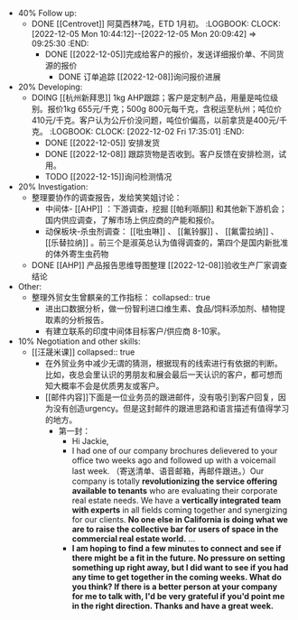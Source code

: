 - 40% Follow up:
	- DONE [[Centrovet]] 阿莫西林7吨，ETD 1月初。
	  :LOGBOOK:
	  CLOCK: [2022-12-05 Mon 10:44:12]--[2022-12-05 Mon 20:09:42] =>  09:25:30
	  :END:
		- DONE [[2022-12-05]]完成给客户的报价，发送详细报价单、不同货源的报价
			- DONE 订单追踪 [[2022-12-08]]询问报价进展
- 20% Developing:
	- DOING [[杭州新拜思]] 1kg AHP跟踪；客户是定制产品，用量是吨位级别。报价1kg 655元/千克；500g 800元每千克，含税运至杭州；吨位价410元/千克。客户认为公斤价没问题，吨位价偏高，以前拿货是400元/千克。
	  :LOGBOOK:
	  CLOCK: [2022-12-02 Fri 17:35:01]
	  :END:
		- DONE [[2022-12-05]] 安排发货
		- DONE [[2022-12-08]] 跟踪货物是否收到。客户反馈在安排检测，试用。
		- TODO [[2022-12-15]]询问检测情况
- 20% Investigation:
	- 整理要协作的调查报告，发给笑笑姐讨论：
		- 中间体- [[AHP]] ：下游调查，挖掘 [[帕利哌酮]] 和其他新下游机会；国内供应调查，了解市场上供应商的产能和报价。
		- 动保板块-杀虫剂调查： [[吡虫啉]] 、 [[氟铃脲]] 、 [[氟雷拉纳]] 、 [[乐替拉纳]] 。前三个是淑英总认为值得调查的，第四个是国内新批准的体外寄生虫药物
	- DONE [[AHP]] 产品报告思维导图整理 [[2022-12-08]]验收生产厂家调查结论
- Other:
	- 整理外贸女生曾麒亲的工作指标：
	  collapsed:: true
		- 进出口数据分析，做一份智利进口维生素、食品/饲料添加剂、植物提取素的分析报告。
		- 有建立联系的印度中间体目标客户/供应商 8-10家。
- 10% Negotiation and other skills:
	- [[汪晟米课]]
	  collapsed:: true
		- 在外贸业务中减少无谓的猜测，根据现有的线索进行有依据的判断。比如，夜总会里认识的男朋友和展会最后一天认识的客户，都可想而知大概率不会是优质男友或客户。
		- [[邮件内容]]下面是一位业务员的跟进邮件，没有吸引到客户回复，因为没有创造urgency。但是这封邮件的跟进思路和语言描述有值得学习的地方。
			- 第一封：
				- Hi Jackie,
				- I had one of our company brochures delievered to your office two weeks ago and followed up with a voicemail last week. （寄送清单、语音邮箱，再邮件跟进。）Our company is totally **revolutionizing the service offering available to tenants** who are evaluating their corporate real estate needs. We have a **vertically integrated team with experts** in all fields coming together and synergizing for our clients. **No one else in California is doing what we are to raise the collective bar for users of space in the commercial real estate world.** ...
				- **I am hoping to find a few minutes to connect and see if there might be a fit in the future. No pressure on setting something up right away, but I did want to see if you had any time to get together in the coming weeks. What do you think? If there is a better person at your company for me to talk with, I'd be very grateful if you'd point me in the right direction. Thanks and have a great week.**